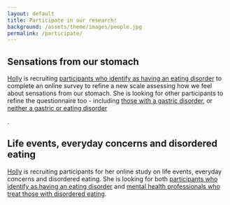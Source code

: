 ```yaml
---
layout: default
title: Participate in our research! 
background: /assets/theme/images/people.jpg
permalink: /participate/
---
```


<div class="blurb">
<h2> Sensations from our stomach</h2>
    <p><a href="https://cognition-mental-health.github.io/people/#Lucy+Stafford">Holly</a> is recruiting <a href="https://york.qualtrics.com/jfe/form/SV_cGQuWRwC1lKqcHs">participants who identify as having an eating disorder</a> to complete an online survey to refine a new scale assessing how we feel about sensations from our stomach. She is looking for other participants to refine the questionnaire too - including <a href="https://york.qualtrics.com/jfe/form/SV_0vwfUyvV5r2tGWq">those with a gastric disorder</a>, or <a href="https://york.qualtrics.com/jfe/form/SV_brelvivpJ8PO5gi">neither a gastric or eating disorder</a></p>. 
<h2> Life events, everyday concerns and disordered eating</h2>
    <p><a href="https://cognition-mental-health.github.io/people/#Holly+Myers">Holly</a> is recruiting participants for her online study on life events, everyday concerns and disordered eating. She is looking for both <a href="https://york.qualtrics.com/jfe/form/SV_3BMVVmHw9yzi2s6">participants who identify as having an eating disorder</a> and <a href="https://york.qualtrics.com/jfe/form/SV_a8BMem5npJEKdNQ">mental health professionals who treat those with disordered eating</a>.</p> 
</div>
